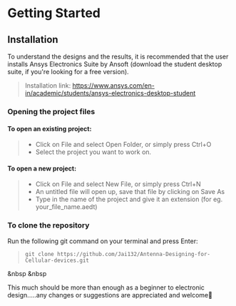 # Getting Started

## Installation
To understand the designs and the results, it is recommended that the user installs Ansys Electronics Suite by Ansoft (download the student desktop suite, if you're looking for a free version).

> Installation link: https://www.ansys.com/en-in/academic/students/ansys-electronics-desktop-student

### Opening the project files
#### To open an existing project:
> + Click on File and select Open Folder, or simply press Ctrl+O
> + Select the project you want to work on.
#### To open a new project:
> + Click on File and select New File, or simply press Ctrl+N
> + An untitled file will open up, save that file by clicking on Save As
> + Type in the name of the project and give it an extension (for eg. your_file_name.aedt)

### To clone the repository
Run the following git command on your terminal and press Enter:
> `git clone https://github.com/Jai132/Antenna-Designing-for-Cellular-devices.git`

&nbsp
&nbsp

This much should be more than enough as a beginner to electronic design.....any changes or suggestions are appreciated and welcome🙏


